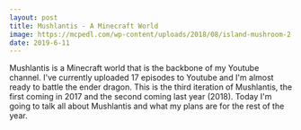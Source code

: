 ```yaml
---
layout: post
title: Mushlantis - A Minecraft World
image: https://mcpedl.com/wp-content/uploads/2018/08/island-mushroom-2.jpg
date: 2019-6-11
---
```


Mushlantis is a Minecraft world that is the backbone of my Youtube channel. I've currently uploaded 17 episodes to Youtube and I'm almost ready to battle the ender dragon. This is the third iteration of Mushlantis, the first coming in 2017 and the second coming last year (2018). Today I'm going to talk all about Mushlantis and what my plans are for the rest of the year.

